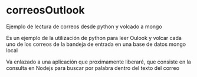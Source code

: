 # correosOutlook
Ejemplo de lectura de correos desde python y volcado a mongo

Es un ejemplo de la utilización de python para leer Oulook y volcar cada uno de los correos de la bandeja de entrada en una base de datos mongo local

Va enlazado a una aplicación que proximamente liberaré, que consiste en la consulta en Nodejs para buscar por palabra dentro del texto del correo


